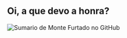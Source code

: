 ## Oi, a que devo a honra?

![Sumario de Monte Furtado no GitHub](https://github-readme-stats.vercel.app/api?username=montefurtado&show_icons=true&theme=dracula&count_private=true)

